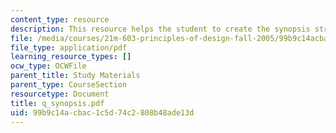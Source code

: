 ```yaml
---
content_type: resource
description: This resource helps the student to create the synopsis structure.
file: /media/courses/21m-603-principles-of-design-fall-2005/99b9c14acbac1c5d74c2808b48ade13d_q_synopsis.pdf
file_type: application/pdf
learning_resource_types: []
ocw_type: OCWFile
parent_title: Study Materials
parent_type: CourseSection
resourcetype: Document
title: q_synopsis.pdf
uid: 99b9c14a-cbac-1c5d-74c2-808b48ade13d
---
```

